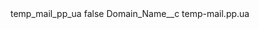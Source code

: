 <?xml version="1.0" encoding="UTF-8"?>
<CustomMetadata xmlns="http://soap.sforce.com/2006/04/metadata" xmlns:xsi="http://www.w3.org/2001/XMLSchema-instance" xmlns:xsd="http://www.w3.org/2001/XMLSchema">
    <label>temp_mail_pp_ua</label>
    <protected>false</protected>
    <values>
        <field>Domain_Name__c</field>
        <value xsi:type="xsd:string">temp-mail.pp.ua</value>
    </values>
</CustomMetadata>
